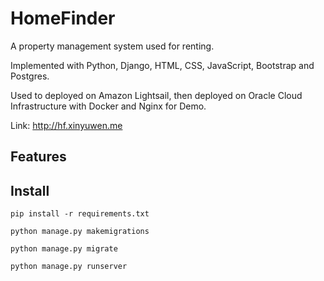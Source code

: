 # HomeFinder

A property management system used for renting.

Implemented with Python, Django, HTML, CSS, JavaScript, Bootstrap and Postgres.

Used to deployed on Amazon Lightsail, then deployed on Oracle Cloud Infrastructure with Docker and Nginx for Demo.

Link: http://hf.xinyuwen.me

## Features

## Install

```shell
pip install -r requirements.txt

python manage.py makemigrations

python manage.py migrate

python manage.py runserver
```